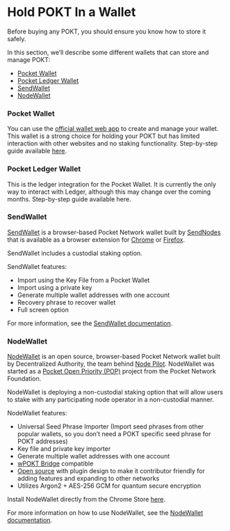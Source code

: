 # Hold POKT In a Wallet

Before buying any POKT, you should ensure you know how to store it safely.

In this section, we’ll describe some different wallets that can store and manage POKT:

* [Pocket Wallet](./#pocket-wallet)
* [Pocket Ledger Wallet](./#pocket-ledger-wallet)
* [SendWallet](./#sendwallet)
* [NodeWallet](./#nodewallet)

### Pocket Wallet <a href="#pocket-wallet" id="pocket-wallet"></a>

You can use the [official wallet web app](https://wallet.pokt.network/) to create and manage your wallet. This wallet is a strong choice for holding your POKT but has limited interaction with other websites and no staking functionality. Step-by-step guide available [here](./#pocket-wallet).

### Pocket Ledger Wallet <a href="#pocket-ledger-wallet" id="pocket-ledger-wallet"></a>

This is the ledger integration for the Pocket Wallet. It is currently the only way to interact with Ledger, although this may change over the coming months. Step-by-step guide available here.

### SendWallet <a href="#sendwallet" id="sendwallet"></a>

[SendWallet](https://sendwallet.net/) is a browser-based Pocket Network wallet built by [SendNodes](https://sendnodes.io/) that is available as a browser extension for [Chrome](https://chrome.google.com/webstore/detail/sendwallet/adganlhbinonbpfiehjjpmklkbghkaio?hl=en) or [Firefox](https://addons.mozilla.org/en-US/firefox/addon/sendwallet/).

SendWallet includes a custodial staking option.

SendWallet features:

* Import using the Key File from a Pocket Wallet
* Import using a private key
* Generate multiple wallet addresses with one account
* Recovery phrase to recover wallet
* Full screen option

For more information, see the [SendWallet documentation](https://docs.sendwallet.net/).

### NodeWallet <a href="#nodewallet" id="nodewallet"></a>

[NodeWallet](https://docs.decentralizedauthority.com/nodewallet) is an open source, browser-based Pocket Network wallet built by Decentralized Authority, the team behind [Node Pilot](https://nodepilot.tech/). NodeWallet was started as a [Pocket Open Priority (POP)](https://forum.pokt.network/t/allocated-priority-new-wallet/4657/5?u=shane) project from the Pocket Network Foundation.

NodeWallet is deploying a non-custodial staking option that will allow users to stake with any participating node operator in a non-custodial manner.

NodeWallet features:

* Universal Seed Phrase Importer (Import seed phrases from other popular wallets, so you don’t need a POKT specific seed phrase for POKT addresses)
* Key file and private key importer
* Generate multiple wallet addresses with one account
* [wPOKT Bridge](https://wpokt.network/) compatible
* [Open source](https://github.com/decentralized-authority/nodewallet) with plugin design to make it contributor friendly for adding features and expanding to other networks
* Utilizes Argon2 + AES-256 GCM for quantum secure encryption

Install NodeWallet directly from the Chrome Store [here](https://chrome.google.com/webstore/detail/nodewallet/ilibmadejjooogcniiomgdgbojkmlbim).

For more information on how to use NodeWallet, see the [NodeWallet documentation](https://docs.decentralizedauthority.com/nodewallet).
